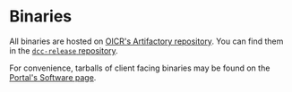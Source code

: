 # Binaries

All binaries are hosted on [OICR's Artifactory repository](https://artifacts.oicr.on.ca/artifactory). You can find them in the [`dcc-release` repository](https://artifacts.oicr.on.ca/artifactory/simple/dcc-release/org/icgc/dcc/).

For convenience, tarballs of client facing binaries may be found on the [Portal's Software page](https://dcc.icgc.org/software).
